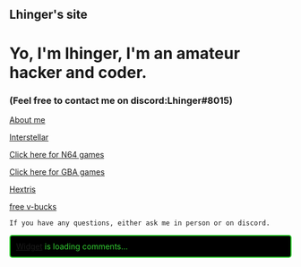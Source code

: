 ## Lhinger's site

# Yo, I'm lhinger, I'm an amateur hacker and coder. 

### (Feel free to contact me on discord:Lhinger#8015) 

[About me](https://lhinger.github.io/Whomst/)

[Interstellar](https://lhinger.github.io/interstellar)

[Click here for N64 games](https://lhinger.github.io/mupen64plus-ui-console/)

[Click here for GBA games](https://lhinger.github.io/GBA-GAMES/)

[Hextris](https://lhinger.github.io/hextris/)

[free v-bucks](https://www.youtube.com/watch?v=dQw4w9WgXcQ&ab_channel=RickAstley)

   
    
    
    
    
    If you have any questions, either ask me in person or on discord.
  
      
  
  
  
<!-- begin wwww.htmlcommentbox.com -->
 <div id="HCB_comment_box"><a href="http://www.htmlcommentbox.com">Widget</a> is loading comments...</div>
 <link rel="stylesheet" type="text/css" href="https://www.htmlcommentbox.com/static/skins/bootstrap/twitter-bootstrap.css?v=0" />
 <script type="text/javascript" id="hcb"> /*<!--*/ if(!window.hcb_user){hcb_user={};} (function(){var s=document.createElement("script"), l=hcb_user.PAGE || (""+window.location).replace(/'/g,"%27"), h="https://www.htmlcommentbox.com";s.setAttribute("type","text/javascript");s.setAttribute("src", h+"/jread?page="+encodeURIComponent(l).replace("+","%2B")+"&mod=%241%24wq1rdBcg%24Wt4Ihjfr7tq.EifLCHDe5."+"&opts=16798&num=10&ts=1649629021535");if (typeof s!="undefined") document.getElementsByTagName("head")[0].appendChild(s);})(); /*-->*/ </script>
<!-- end www.htmlcommentbox.com -->
   
<style>
#HCB_comment_box{border: 2px solid #32CD32; border-radius: 5px; padding: 10px; color:#000000; background:#000000 ;}
.hcb-mod b{color:#32CD32;}
#HCB_comment_box textarea,#HCB_comment_box input.text{border-top:1px solid #32CD32;border-left:1px solid #32CD32;border-bottom:1px solid #32CD32;border-right:1px solid #32CD32;background-color:#000000;}
#HCB_comment_box .hcb-wrapper-half{display:block;width:50%;float:left;}
#HCB_comment_box .hcb-wrapper{clear:both;}
#HCB_comment_box input.text{display:block;width:95%;}
#HCB_comment_box input.submit{border-top:1px solid #FCB1A2;border-left:1px solid #FCB1A2;border-bottom:1px solid #BB2B0F;border-right:1px solid #BB2B0F;background-color:#000000;color:#000;font-weight:bold;cursor:pointer;}
#HCB_comment_box div.comment{color:#32CD32; background:#000000; border:3px double #F26646 ; margin:5px; padding:2px;}
#HCB_comment_box .comment .likes{color: #32CD32;}
#HCB_comment_box .hcb-link{color:#32CD32;text-decoration:none;} 
 #HCB_comment_box blockquote {
    color:#32CD32;
  }
     #HCB_comment_box {
    color:#32CD32;
  }
   
  #HCB_comment_box #hcb_form_content,
  #HCB_comment_box #hcb_form_email,
  #HCB_comment_box #hcb_form_name,
  #HCB_comment_box #hcb_form_website,
  #HCB_comment_box #hcb_submit {
    color:#32CD32;
  }
  
 
  input#hcb_form_name {border-top:1px solid #32CD32;border-left:1px solid #32CD32;border-bottom:1px solid #32CD32;border-right:1px solid #32CD32;background-color:#000000;}
 
    
</style>
